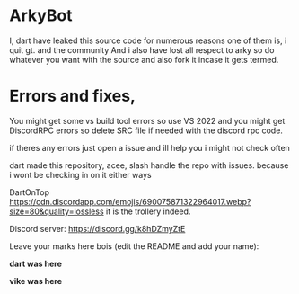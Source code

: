 # ArkyBot

 I, dart have leaked this source code for numerous reasons one of them is, i quit gt. and the community
And i also have lost all respect to arky so do whatever you want with the source and also fork it incase it gets termed.


# Errors and fixes, 

You might get some vs build tool errors so use VS 2022 and 
you might get DiscordRPC errors so delete SRC file if needed with the discord rpc code.

if theres any errors just open a issue and ill help you i might not check often


dart made this repository, acee, slash handle the repo with issues. because i wont be checking in on it either ways

DartOnTop
https://cdn.discordapp.com/emojis/690075871322964017.webp?size=80&quality=lossless
it is the trollery indeed.

Discord server: 
https://discord.gg/k8hDZmyZtE

Leave your marks here bois (edit the README and add your name):

**dart was here**

**vike was here**
